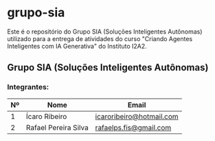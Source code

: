 # grupo-sia

Este é o repositório do Grupo SIA (Soluções Inteligentes Autônomas) utilizado para a entrega de atividades do curso "Criando Agentes Inteligentes com IA Generativa" do Instituto I2A2.

## Grupo SIA (Soluções Inteligentes Autônomas)

### Integrantes:

| Nº  | Nome                 | Email                    |
| --- | -------------------- | ------------------------ |
| 1   | Ícaro Ribeiro        | icaroribeiro@hotmail.com |
| 2   | Rafael Pereira Silva | rafaelps.fis@gmail.com   |
